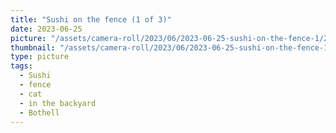 ```yaml
---
title: "Sushi on the fence (1 of 3)"
date: 2023-06-25
picture: "/assets/camera-roll/2023/06/2023-06-25-sushi-on-the-fence-1/20230625_223106442_iOS.jpg"
thumbnail: "/assets/camera-roll/2023/06/2023-06-25-sushi-on-the-fence-1/20230625_223106442_iOS-thumbnail.jpg"
type: picture
tags:
  - Sushi
  - fence
  - cat
  - in the backyard
  - Bothell
---
```

